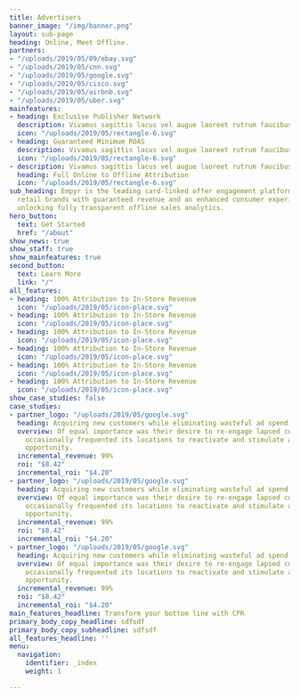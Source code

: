 ```yaml
---
title: Advertisers
banner_image: "/img/banner.png"
layout: sub-page
heading: Online, Meet Offline.
partners:
- "/uploads/2019/05/09/ebay.svg"
- "/uploads/2019/05/cnn.svg"
- "/uploads/2019/05/google.svg"
- "/uploads/2019/05/cisco.svg"
- "/uploads/2019/05/airbnb.svg"
- "/uploads/2019/05/uber.svg"
mainfeatures:
- heading: Exclusive Publisher Network
  description: Vivamus sagittis lacus vel augue laoreet rutrum faucibus dolor auctor.
  icon: "/uploads/2019/05/rectangle-6.svg"
- heading: Guaranteed Minimum ROAS
  description: Vivamus sagittis lacus vel augue laoreet rutrum faucibus dolor auctor.
  icon: "/uploads/2019/05/rectangle-6.svg"
- description: Vivamus sagittis lacus vel augue laoreet rutrum faucibus dolor auctor.
  heading: Full Online to Offline Attribution
  icon: "/uploads/2019/05/rectangle-6.svg"
sub_heading: Empyr is the leading card-linked offer engagement platform, empowering
  retail brands with guaranteed revenue and an enhanced consumer experience– all while
  unlocking fully transparent offline sales analytics.
hero_button:
  text: Get Started
  href: "/about"
show_news: true
show_staff: true
show_mainfeatures: true
second_button:
  text: Learn More
  link: "/"
all_features:
- heading: 100% Attribution to In-Store Revenue
  icon: "/uploads/2019/05/icon-place.svg"
- heading: 100% Attribution to In-Store Revenue
  icon: "/uploads/2019/05/icon-place.svg"
- heading: 100% Attribution to In-Store Revenue
  icon: "/uploads/2019/05/icon-place.svg"
- heading: 100% Attribution to In-Store Revenue
  icon: "/uploads/2019/05/icon-place.svg"
- heading: 100% Attribution to In-Store Revenue
  icon: "/uploads/2019/05/icon-place.svg"
- heading: 100% Attribution to In-Store Revenue
  icon: "/uploads/2019/05/icon-place.svg"
show_case_studies: false
case_studies:
- partner_logo: "/uploads/2019/05/google.svg"
  heading: Acquiring new customers while eliminating wasteful ad spend
  overview: Of equal importance was their desire to re-engage lapsed customers who
    occasionally frequented its locations to reactivate and stimulate additional purchase
    opportunity.
  incremental_revenue: 99%
  roi: "$8.42"
  incremental_roi: "$4.20"
- partner_logo: "/uploads/2019/05/google.svg"
  heading: Acquiring new customers while eliminating wasteful ad spend
  overview: Of equal importance was their desire to re-engage lapsed customers who
    occasionally frequented its locations to reactivate and stimulate additional purchase
    opportunity.
  incremental_revenue: 99%
  roi: "$8.42"
  incremental_roi: "$4.20"
- partner_logo: "/uploads/2019/05/google.svg"
  heading: Acquiring new customers while eliminating wasteful ad spend
  overview: Of equal importance was their desire to re-engage lapsed customers who
    occasionally frequented its locations to reactivate and stimulate additional purchase
    opportunity.
  incremental_revenue: 99%
  roi: "$8.42"
  incremental_roi: "$4.20"
main_features_headline: Transform your bottom line with CPR
primary_body_copy_headline: sdfsdf
primary_body_copy_subheadline: sdfsdf
all_features_headline: ''
menu:
  navigation:
    identifier: _index
    weight: 1

---
```

